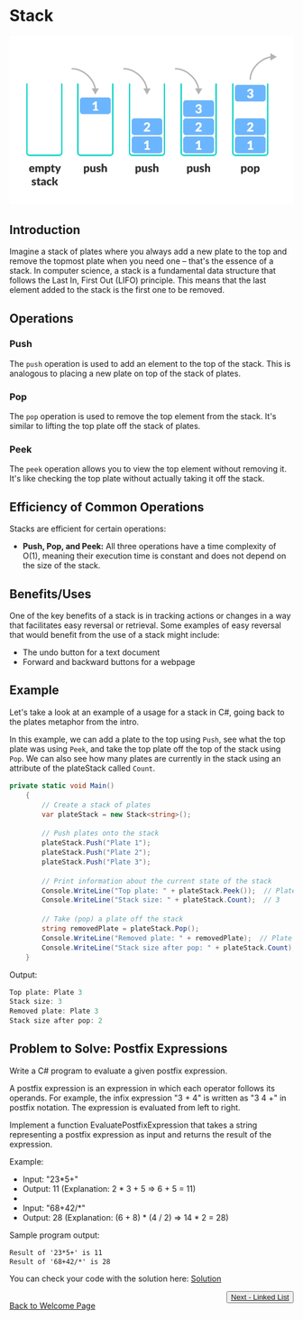# Stack

![Stack diagram](./diagrams/stack.webp)

## Introduction

Imagine a stack of plates where you always add a new plate to the top and remove the topmost plate when you need one –
that's the essence of a stack. In computer science, a stack is a fundamental data structure that follows the Last In,
First Out (LIFO) principle. This means that the last element added to the stack is the first one to be removed.

## Operations

### Push

The `push` operation is used to add an element to the top of the stack. This is analogous to placing a new plate on top
of the stack of plates.

### Pop

The `pop` operation is used to remove the top element from the stack. It's similar to lifting the top plate off the
stack of plates.

### Peek

The `peek` operation allows you to view the top element without removing it. It's like checking the top plate without
actually taking it off the stack.

## Efficiency of Common Operations

Stacks are efficient for certain operations:

- **Push, Pop, and Peek:** All three operations have a time complexity of O(1), meaning their execution time is
constant and does not depend on the size of the stack.

## Benefits/Uses

One of the key benefits of a stack is in tracking actions or changes in a way that facilitates easy reversal or
retrieval. Some examples of easy reversal that would benefit from the use of a stack might include:

- The undo button for a text document
- Forward and backward buttons for a webpage

## Example

Let's take a look at an example of a usage for a stack in C#, going back to the plates metaphor from the intro.

In this example, we can add a plate to the top using `Push`, see what the top plate was using `Peek`, and take the
top plate off the top of the stack using `Pop`. We can also see how many plates are currently in the stack using
an attribute of the plateStack called `Count`.

```csharp
private static void Main()
    {
        // Create a stack of plates
        var plateStack = new Stack<string>();

        // Push plates onto the stack
        plateStack.Push("Plate 1");
        plateStack.Push("Plate 2");
        plateStack.Push("Plate 3");

        // Print information about the current state of the stack
        Console.WriteLine("Top plate: " + plateStack.Peek());  // Plate 3
        Console.WriteLine("Stack size: " + plateStack.Count);  // 3

        // Take (pop) a plate off the stack
        string removedPlate = plateStack.Pop();
        Console.WriteLine("Removed plate: " + removedPlate);  // Plate 3
        Console.WriteLine("Stack size after pop: " + plateStack.Count);  // 2
    }
```

Output:
```csharp
Top plate: Plate 3
Stack size: 3
Removed plate: Plate 3
Stack size after pop: 2
```

## Problem to Solve: Postfix Expressions

Write a C# program to evaluate a given postfix expression.

A postfix expression is an expression in which each operator follows its operands.
For example, the infix expression "3 + 4" is written as "3 4 +" in postfix notation. The expression is evaluated from
left to right.

Implement a function EvaluatePostfixExpression that takes a string representing a postfix expression as input and
returns the result of the expression.

Example:
- Input: "23*5+"
- Output: 11 (Explanation: 2 * 3 + 5 => 6 + 5 = 11)
- 
- Input: "68+42/*"
- Output: 28 (Explanation: (6 + 8) * (4 / 2) => 14 * 2 = 28)

Sample program output:
```
Result of '23*5+' is 11
Result of '68+42/*' is 28
```

You can check your code with the solution here: [Solution](./ds1-solution/Program.cs)

<button style="float: right"><span style="text-align: right">[Next - Linked List](./2-linkedList.md)</span></button>
<br>
[Back to Welcome Page](./0-welcome.md)